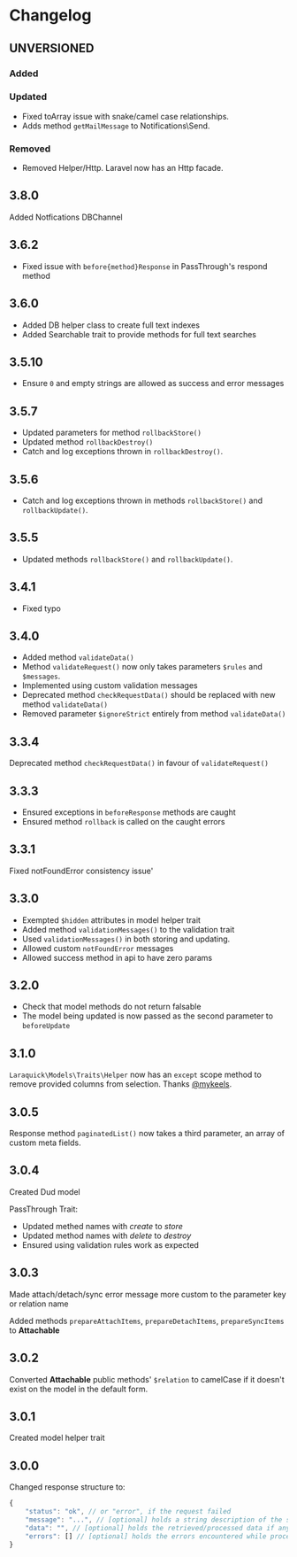 # Changelog

## UNVERSIONED

### Added

### Updated

- Fixed toArray issue with snake/camel case relationships.
- Adds method `getMailMessage` to Notifications\Send.

### Removed

- Removed Helper/Http. Laravel now has an Http facade.

## 3.8.0

Added Notfications DBChannel

## 3.6.2

- Fixed issue with `before{method}Response` in PassThrough's respond method

## 3.6.0

- Added DB helper class to create full text indexes
- Added Searchable trait to provide methods for full text searches

## 3.5.10

- Ensure `0` and empty strings are allowed as success and error messages

## 3.5.7

- Updated parameters for method `rollbackStore()`
- Updated method `rollbackDestroy()`
- Catch and log exceptions thrown in `rollbackDestroy()`.

## 3.5.6

- Catch and log exceptions thrown in methods `rollbackStore()` and `rollbackUpdate()`.

## 3.5.5

- Updated methods `rollbackStore()` and `rollbackUpdate()`.

## 3.4.1

- Fixed typo

## 3.4.0

- Added method `validateData()`
- Method `validateRequest()` now only takes parameters `$rules` and `$messages`.
- Implemented using custom validation messages
- Deprecated method `checkRequestData()` should be replaced with new method `validateData()`
- Removed parameter `$ignoreStrict` entirely from method `validateData()`

## 3.3.4

Deprecated method `checkRequestData()` in favour of `validateRequest()`

## 3.3.3

- Ensured exceptions in `beforeResponse` methods are caught
- Ensured method `rollback` is called on the caught errors

## 3.3.1

Fixed notFoundError consistency issue'

## 3.3.0

- Exempted `$hidden` attributes in model helper trait
- Added method `validationMessages()` to the validation trait
- Used `validationMessages()` in both storing and updating.
- Allowed custom `notFoundError` messages
- Allowed success method in api to have zero params

## 3.2.0

- Check that model methods do not return falsable
- The model being updated is now passed as the second parameter to `beforeUpdate`

## 3.1.0

`Laraquick\Models\Traits\Helper` now has an `except` scope method to remove provided
columns from selection. Thanks [@mykeels](https://github.com/mykeels).

## 3.0.5

Response method `paginatedList()` now takes a third parameter, an array
of custom meta fields.

## 3.0.4

Created Dud model

PassThrough Trait:
- Updated methed names with *create* to *store*
- Updated method names with *delete* to *destroy*
- Ensured using validation rules work as expected

## 3.0.3

Made attach/detach/sync error message more custom to the parameter key or relation
name

Added methods `prepareAttachItems`, `prepareDetachItems`, `prepareSyncItems` to **Attachable**

## 3.0.2

Converted **Attachable** public methods' `$relation` to camelCase if it doesn't exist
on the model in the default form.

## 3.0.1

Created model helper trait

## 3.0.0

Changed response structure to:

```javascript
{
	"status": "ok", // or "error", if the request failed
	"message": "...", // [optional] holds a string description of the status
	"data": "", // [optional] holds the retrieved/processed data if any
	"errors": [] // [optional] holds the errors encountered while processing the request
}
```